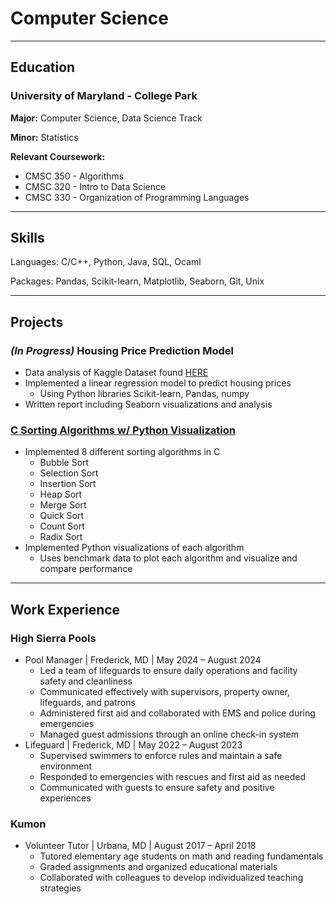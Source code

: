 # Computer Science
---

## Education

### University of Maryland - College Park

**Major:** Computer Science, Data Science Track

**Minor:** Statistics

**Relevant Coursework:**
+ CMSC 350 - Algorithms
+ CMSC 320 - Intro to Data Science
+ CMSC 330 - Organization of Programming Languages

---
## Skills
Languages: C/C++, Python, Java, SQL, Ocaml

Packages: Pandas, Scikit-learn, Matplotlib, Seaborn, Git, Unix

---
## Projects

### *(In Progress)* Housing Price Prediction Model
+ Data analysis of Kaggle Dataset found [HERE](https://www.kaggle.com/datasets/zafarali27/house-price-prediction-dataset)
+ Implemented a linear regression model to predict housing prices
  - Using Python libraries Scikit-learn, Pandas, numpy
+ Written report including Seaborn visualizations and analysis


### [C Sorting Algorithms w/ Python Visualization](https://04mscott.github.io/Sorting-Functions-C-/)
+ Implemented 8 different sorting algorithms in C
  - Bubble Sort
  - Selection Sort
  - Insertion Sort
  - Heap Sort
  - Merge Sort
  - Quick Sort
  - Count Sort
  - Radix Sort
+ Implemented Python visualizations of each algorithm
  - Uses benchmark data to plot each algorithm and visualize and compare performance
  
---
## Work Experience
### High Sierra Pools
+ Pool Manager  |  Frederick, MD  |  May 2024 – August 2024								                                
  - Led a team of lifeguards to ensure daily operations and facility safety and cleanliness
  - Communicated effectively with supervisors, property owner, lifeguards, and patrons
  - Administered first aid and collaborated with EMS and police during emergencies
  - Managed guest admissions through an online check-in system
+ Lifeguard  |  Frederick, MD  |  May 2022 – August 2023
  - Supervised swimmers to enforce rules and maintain a safe environment
  - Responded to emergencies with rescues and first aid as needed
  - Communicated with guests to ensure safety and positive experiences
    
### Kumon
+ Volunteer Tutor  |  Urbana, MD  |  August 2017 – April 2018							                               
  - Tutored elementary age students on math and reading fundamentals
  - Graded assignments and organized educational materials
  - Collaborated with colleagues to develop individualized teaching strategies

